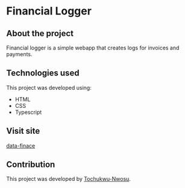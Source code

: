 # Financial Logger

## About the project
Financial logger is a simple webapp that creates logs for invoices and payments.

## Technologies used
This project was developed using:
- HTML
- CSS
- Typescript

## Visit site
[data-finace](https://tk-data-finance.netlify.app)


## Contribution
This project was developed by [Tochukwu-Nwosu](https://github.com/Tochukwu-Nwosu).
